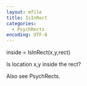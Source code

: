 ```yaml
---
layout: mfile
title: IsInRect
categories:
  - PsychRects
encoding: UTF-8
---
```


inside = IsInRect(x,y,rect)

Is location x,y inside the rect?

Also see PsychRects.